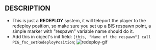 ## DESCRIPTION
- This is just a **REDEPLOY** system, it will teleport the player to the redeploy position, so make sure you set up a BIS respawn point, a simple marker with "respawn" variable name should do it.
- Add this in object's init field: `[this, "Name of the respawn"] call PIG_fnc_setRedeployPosition`;
![redeploy-gif](https://github.com/user-attachments/assets/48c1baf3-b498-44dd-9f66-b196f60c2c05)

